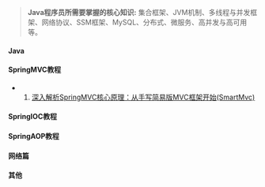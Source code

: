 


> **Java程序员所需要掌握的核心知识:** 集合框架、JVM机制、多线程与并发框架、网络协议、SSM框架、MySQL、分布式、微服务、高并发与高可用等。


#### Java


#### SpringMVC教程
- 01. [深入解析SpringMVC核心原理：从手写简易版MVC框架开始(SmartMvc)](https://github.com/silently9527/SmartMvc)


#### SpringIOC教程


#### SpringAOP教程


#### 网络篇



#### 其他






